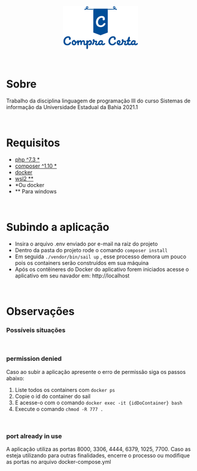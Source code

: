 <center>
    <img src="./public/images/logo.png">
</center>
<br><br>

# Sobre

Trabalho da disciplina linguagem de programação III do curso Sistemas de informação da Universidade Estadual da Bahia 2021.1

&nbsp;


# Requisitos

- [php ^7.3 *](https://www.php.net/)
- [composer ^1.10 *](https://getcomposer.org/download/)
- [docker](https://docs.docker.com/docker-for-windows/install/)
- [wsl2 **](https://docs.microsoft.com/pt-br/windows/wsl/install-win10)
- *Ou docker 
- ** Para windows

&nbsp;



# Subindo a aplicação
- Insira o arquivo .env enviado por e-mail na raiz do projeto
- Dentro da pasta do projeto rode o comando  `composer install`
- Em seguida `./vendor/bin/sail up` , esse processo demora um pouco pois  os containers serão construídos em sua máquina
- Após os contêineres do Docker do aplicativo forem iniciados acesse o aplicativo em seu navador em: http://localhost
&nbsp;


&nbsp;


# Observações

### Possíveis situações 

&nbsp;

### permission denied

Caso ao subir a aplicação apresente o erro de permissão siga os passos abaixo:

1. Liste todos os containers com `docker ps`
2. Copie o id do container do sail
3. E acesse-o com o comando `docker exec -it {idDoContainer} bash`
4. Execute o comando `chmod -R 777 .`

&nbsp;

### port already in use

A aplicação utiliza as portas 8000, 3306, 4444, 6379, 1025, 7700.
Caso as esteja utilizando para outras finalidades, encerre o processo ou modifique as portas no arquivo docker-compose.yml

